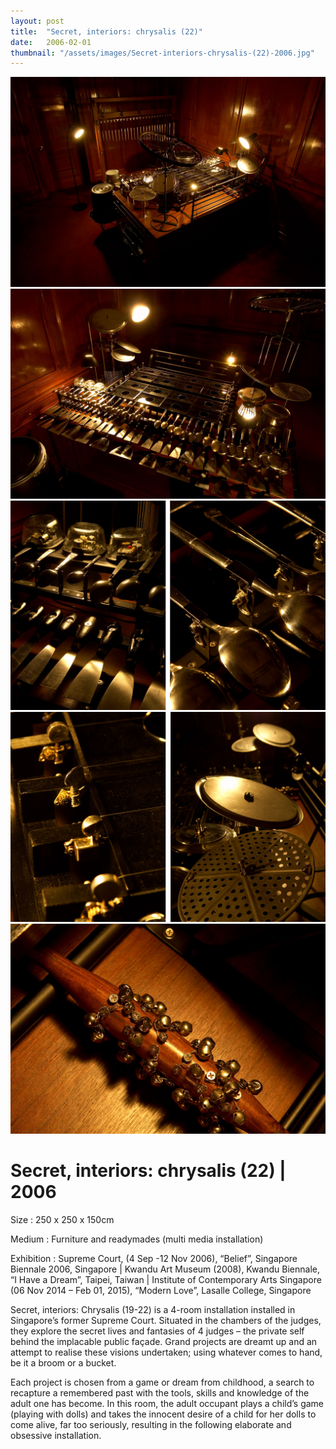 ```yaml
---
layout: post
title:  "Secret, interiors: chrysalis (22)"
date:   2006-02-01
thumbnail: "/assets/images/Secret-interiors-chrysalis-(22)-2006.jpg"
---
```


![My image Name](/assets/images/Secret-Interiors-Chrysalis-22_01.jpg)
![My image Name](/assets/images/Secret-Interiors-Chrysalis-22_02.jpg)
![My image Name](/assets/images/Secret-Interiors-Chrysalis-22_03.jpg)
![My image Name](/assets/images/Secret-Interiors-Chrysalis-22_04.jpg)
![My image Name](/assets/images/Secret-Interiors-Chrysalis-22_05.jpg)

# Secret, interiors: chrysalis (22) | 2006

Size
: 250 x 250 x 150cm

Medium
: Furniture and readymades (multi media installation)

Exhibition
: Supreme Court, (4 Sep -12 Nov 2006), “Belief”, Singapore Biennale 2006, Singapore &#124;
Kwandu Art Museum (2008), Kwandu Biennale, “I Have a Dream”, Taipei, Taiwan &#124;
Institute of Contemporary Arts Singapore (06 Nov 2014 – Feb 01, 2015), “Modern Love”, Lasalle College, Singapore

Secret, interiors: Chrysalis (19-22) is a 4-room installation installed in Singapore’s former Supreme Court.  Situated in the chambers of the judges, they explore the secret lives and fantasies of 4 judges – the private self behind the implacable public façade. Grand projects are dreamt up and an attempt to realise these visions undertaken; using whatever comes to hand, be it a broom or a bucket.

Each project is chosen from a game or dream from childhood, a search to recapture a remembered past with the tools, skills and knowledge of the adult one has become. In this room, the adult occupant plays a child’s game (playing with dolls) and takes the innocent desire of a child for her dolls to come alive, far too seriously, resulting in the following elaborate and obsessive installation.